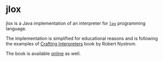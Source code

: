 # jlox

jlox is a Java implementation of an interpreter for [`lox`](https://craftinginterpreters.com/the-lox-language.html) programming language.

The implementation is simplified for educational reasons and is following the examples of [Crafting Interpreters](https://www.goodreads.com/book/show/33969590-crafting-interpreters) book by Robert Nystrom.

The book is available [online](https://craftinginterpreters.com/) as well.
